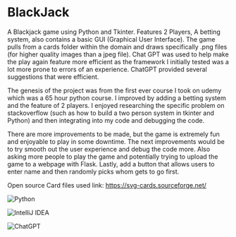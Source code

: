 # BlackJack
A Blackjack game using Python and Tkinter. Features 2 Players, A betting system, also contains a basic GUI (Graphical User Interface). The game pulls from a cards folder within the domain and draws specifically .png files (for higher quality images than a jpeg file).  Chat GPT was used to help make the play again feature more efficient as the framework I initially tested was a lot more prone to errors of an experience. ChatGPT provided several suggestions that were efficient.

The genesis of the project was from the first ever course I took on udemy which was a 65 hour python course. I improved by adding a betting system and the feature of 2 players. I enjoyed researching the specific problem on stackoverflow (such as how to build a two person system in tkinter and Python) and then integrating into my code and debugging the code. 

There are more improvements to be made, but the game is extremely fun and enjoyable to play in some downtime. The next improvements would be to try smooth out the user experience and debug the code more. Also asking more people to play the game and potentially trying to upload the game to a webpage with Flask. Lastly, add a button that allows users to enter name and then randomly picks whom gets to go first. 


Open source Card files used link:
https://svg-cards.sourceforge.net/ 


![Python](https://img.shields.io/badge/python-3670A0?style=for-the-badge&logo=python&logoColor=ffdd54)


![IntelliJ IDEA](https://img.shields.io/badge/IntelliJIDEA-000000.svg?style=for-the-badge&logo=intellij-idea&logoColor=white)

![ChatGPT](https://img.shields.io/badge/chatGPT-74aa9c?style=for-the-badge&logo=openai&logoColor=white)
